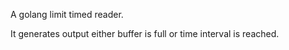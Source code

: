 A golang limit timed reader.

It generates output either buffer is full or time interval is reached.
